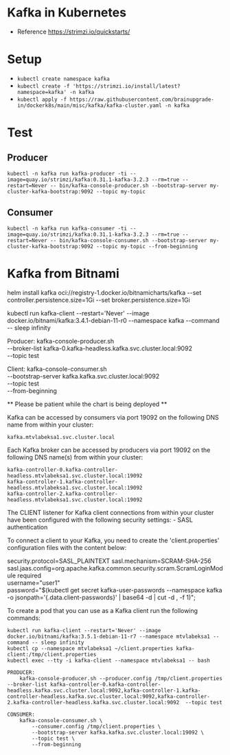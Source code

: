 # Kafka in Kubernetes
- Reference https://strimzi.io/quickstarts/

# Setup
- ``` kubectl create namespace kafka ```
- ```kubectl create -f 'https://strimzi.io/install/latest?namespace=kafka' -n kafka```
- ```kubectl apply -f https://raw.githubusercontent.com/brainupgrade-in/dockerk8s/main/misc/kafka/kafka-cluster.yaml -n kafka``` 

# Test
## Producer
```
kubectl -n kafka run kafka-producer -ti --image=quay.io/strimzi/kafka:0.31.1-kafka-3.2.3 --rm=true --restart=Never -- bin/kafka-console-producer.sh --bootstrap-server my-cluster-kafka-bootstrap:9092 --topic my-topic
```

## Consumer
```
kubectl -n kafka run kafka-consumer -ti --image=quay.io/strimzi/kafka:0.31.1-kafka-3.2.3 --rm=true --restart=Never -- bin/kafka-console-consumer.sh --bootstrap-server my-cluster-kafka-bootstrap:9092 --topic my-topic --from-beginning
```
# Kafka from Bitnami
helm install kafka oci://registry-1.docker.io/bitnamicharts/kafka --set controller.persistence.size=1Gi --set broker.persistence.size=1Gi

kubectl run kafka-client --restart='Never' --image docker.io/bitnami/kafka:3.4.1-debian-11-r0 --namespace kafka --command -- sleep infinity

Producer:
kafka-console-producer.sh \
            --broker-list kafka-0.kafka-headless.kafka.svc.cluster.local:9092 \
            --topic test

Client:
kafka-console-consumer.sh \
            --bootstrap-server kafka.kafka.svc.cluster.local:9092 \
            --topic test \
            --from-beginning            

** Please be patient while the chart is being deployed **

Kafka can be accessed by consumers via port 19092 on the following DNS name from within your cluster:

    kafka.mtvlabeksa1.svc.cluster.local

Each Kafka broker can be accessed by producers via port 19092 on the following DNS name(s) from within your cluster:

    kafka-controller-0.kafka-controller-headless.mtvlabeksa1.svc.cluster.local:19092
    kafka-controller-1.kafka-controller-headless.mtvlabeksa1.svc.cluster.local:19092
    kafka-controller-2.kafka-controller-headless.mtvlabeksa1.svc.cluster.local:19092

The CLIENT listener for Kafka client connections from within your cluster have been configured with the following security settings:
    - SASL authentication

To connect a client to your Kafka, you need to create the 'client.properties' configuration files with the content below:

security.protocol=SASL_PLAINTEXT
sasl.mechanism=SCRAM-SHA-256
sasl.jaas.config=org.apache.kafka.common.security.scram.ScramLoginModule required \
    username="user1" \
    password="$(kubectl get secret kafka-user-passwords --namespace kafka -o jsonpath='{.data.client-passwords}' | base64 -d | cut -d , -f 1)";

To create a pod that you can use as a Kafka client run the following commands:

    kubectl run kafka-client --restart='Never' --image docker.io/bitnami/kafka:3.5.1-debian-11-r7 --namespace mtvlabeksa1 --command -- sleep infinity
    kubectl cp --namespace mtvlabeksa1 ~/client.properties kafka-client:/tmp/client.properties
    kubectl exec --tty -i kafka-client --namespace mtvlabeksa1 -- bash

    PRODUCER:
        kafka-console-producer.sh --producer.config /tmp/client.properties  --broker-list kafka-controller-0.kafka-controller-headless.kafka.svc.cluster.local:9092,kafka-controller-1.kafka-controller-headless.kafka.svc.cluster.local:9092,kafka-controller-2.kafka-controller-headless.kafka.svc.cluster.local:9092  --topic test

    CONSUMER:
        kafka-console-consumer.sh \
            --consumer.config /tmp/client.properties \
            --bootstrap-server kafka.kafka.svc.cluster.local:19092 \
            --topic test \
            --from-beginning